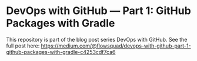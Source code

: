 # DevOps with GitHub — Part 1: GitHub Packages with Gradle

This repository is part of the blog post series DevOps with GitHub.
See the full post here: https://medium.com/@flowsquad/devops-with-github-part-1-github-packages-with-gradle-c4253cdf7ca6
